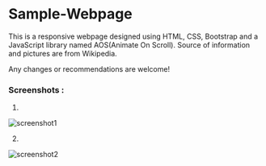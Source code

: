 # Sample-Webpage

This is a responsive webpage designed using HTML, CSS, Bootstrap and a JavaScript library named AOS(Animate On Scroll).
Source of information and pictures are from Wikipedia.

Any changes or recommendations are welcome!

### Screenshots :
1.
![screenshot1](https://user-images.githubusercontent.com/53442257/81959503-2f54c200-962d-11ea-9072-b9bf13076824.png)


2.
![screenshot2](https://user-images.githubusercontent.com/53442257/81959567-4b586380-962d-11ea-9cd9-9ce4c516c4d4.png)
